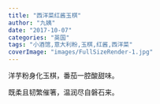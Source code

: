 ```yaml
---
title: "西洋菜红酱玉棋"
author: "九姨"
date: "2017-10-07"
categories: "英国"
tags: "小酒馆,意大利粉,玉棋,红酱,西洋菜"
coverImage: "images/FullSizeRender-1.jpg"
---
```


洋芋粉身化玉棋，番茄一腔酸甜味。

既柔且韧繁催箸，温润尽自磐石来。
